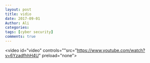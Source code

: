 ```yaml
---
layout: post
title: vidio
date: 2017-09-01
Author: Ali
categories: 
tags: [cyber security]
comments: true
---
```


<video id="video" controls=""src="https://www.youtube.com/watch?v=6YzadfhhH4U" preload="none">